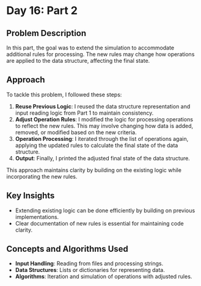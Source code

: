 # Day 16: Part 2 

## Problem Description
In this part, the goal was to extend the simulation to accommodate additional rules for processing. The new rules may change how operations are applied to the data structure, affecting the final state.

## Approach
To tackle this problem, I followed these steps:
1. **Reuse Previous Logic**: I reused the data structure representation and input reading logic from Part 1 to maintain consistency.
2. **Adjust Operation Rules**: I modified the logic for processing operations to reflect the new rules. This may involve changing how data is added, removed, or modified based on the new criteria.
3. **Operation Processing**: I iterated through the list of operations again, applying the updated rules to calculate the final state of the data structure.
4. **Output**: Finally, I printed the adjusted final state of the data structure.

This approach maintains clarity by building on the existing logic while incorporating the new rules.

## Key Insights
- Extending existing logic can be done efficiently by building on previous implementations.
- Clear documentation of new rules is essential for maintaining code clarity.

## Concepts and Algorithms Used
- **Input Handling**: Reading from files and processing strings.
- **Data Structures**: Lists or dictionaries for representing data.
- **Algorithms**: Iteration and simulation of operations with adjusted rules.